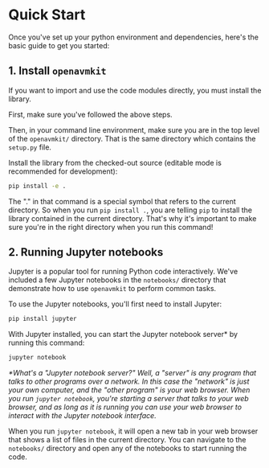 # Quick Start

Once you've set up your python environment and dependencies, here's the basic guide to get you started:

## 1. Install `openavmkit`

If you want to import and use the code modules directly, you must install the library.

First, make sure you've followed the above steps.

Then, in your command line environment, make sure you are in the top level of the `openavmkit/` directory. That is the same directory which contains the `setup.py` file.

Install the library from the checked-out source (editable mode is recommended for development):
```bash
pip install -e .
```

The "." in that command is a special symbol that refers to the current directory. So when you run `pip install .`, you are telling `pip` to install the library contained in the current directory. That's why it's important to make sure you're in the right directory when you run this command!


## 2. Running Jupyter notebooks

Jupyter is a popular tool for running Python code interactively. We've included a few Jupyter notebooks in the `notebooks/` directory that demonstrate how to use `openavmkit` to perform common tasks.

To use the Jupyter notebooks, you'll first need to install Jupyter:

```bash
pip install jupyter
```

With Jupyter installed, you can start the Jupyter notebook server* by running this command:

```bash
jupyter notebook
```

_*What's a "Jupyter notebook server?" Well, a "server" is any program that talks to other programs over a network. In this case the "network" is just your own computer, and the "other program" is your web browser. When you run `jupyter notebook`, you're starting a server that talks to your web browser, and as long as it is running you can use your web browser to interact with the Jupyter notebook interface._

When you run `jupyter notebook`, it will open a new tab in your web browser that shows a list of files in the current directory. You can navigate to the `notebooks/` directory and open any of the notebooks to start running the code.